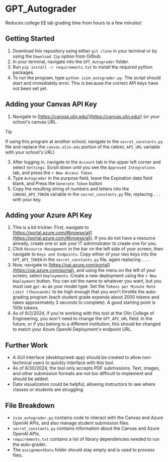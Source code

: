# GPT_Autograder
Reduces college EE lab grading time from hours to a few minutes!

## Getting Started
1. Download this repository using either `git clone` in your terminal or by using the `Download Zip` option from Github.
2. In your terminal, navigate into the `GPT_Autograder` folder.
3. Run `pip install -r requirements.txt` to install the required python packages.
4. To run the program, type `python isim_autograder.py`. The script should start and immediately error. This is because the correct API keys have not been set yet.

## Adding your Canvas API Key
1. Navigate to [https://canvas.olin.edu/](https://canvas.olin.edu/) (or your school's canvas URL.

> [!TIP]
> If using this program at another school, navigate to the `secret_constants.py` file and replace the `canvas.olin.edu` portion of the `CANVAS_API_URL` variable with your school's URL)

3. After logging in, navigate to the `Account` tab in the upper left corner and select `Settings`. Scroll down until you see the `Approved Integrations` tab, and press the `+ New Access Token`.
4. Type `Autograder` in the purpose field, leave the Expiration date field blank, and Press the `Generate Token` button
5. Copy the resulting string of numbers and letters into the `CANVAS_API_TOKEN` variable in the `secret_constants.py` file, replacing `...` with your key.

## Adding your Azure API Key
1. This is a bit trickier. First, navigate to [https://portal.azure.com/#browse/all](https://portal.azure.com/#browse/all). If you do not have a resource already, create one or ask your IT administrator to create one for you.
2. Click `Resource Management` in the bar on the left side of your screen, then navigate to `Keys and Endpoints`. Copy either of your two keys into the `GPT_API_TOKEN` in the `secret_constants.py` file, again replacing `...`.
3. Now, navigate to [https://oai.azure.com/portal](https://oai.azure.com/portal), and using the menu on the left of your screen, select `Deployments`. Create a new deployment using the `+ New Deployment` button. You can set the name to whatever you want, but you must use `gpt-4o` as your model type. Set the `Tokens per Minute Rate Limit (thousands)` to be high enough that you won't throttle the auto-grading program (each student grade expends about 2000 tokens and takes approximately 3 seconds to complete). A good starting point is 100k tokens.
4. As of 9/2/2024, if you're working with this tool at the Olin College of Engineering, you won't need to change the `GPT_API_URL` field. In the future, or if you belong to a different institution, this should be changed to match your Azure OpenAI Deployment's endpoint URL.

## Further Work
- A GUI interface (desktop/web app) should be created to allow non-technical users to quickly interface with this tool.
- As of 8/30/2024, the tool only accepts PDF submissions. Text, images, and other submission formats are not too difficult to implement and should be added.
- Data visualization could be helpful, allowing instructors to see where classes or students are struggling

## File Breakdown
- `isim_autograder.py` contains code to interact with the Canvas and Azure OpenAI APIs, and also manage student submission files.
- `secret_constants.py` contains information about the Canvas and Azure OpenAI APIs.
- `requirements.txt` contains a list of library dependencies needed to run the auto-grader. 
- The `assignmentData` folder should stay empty and is used to process files.
